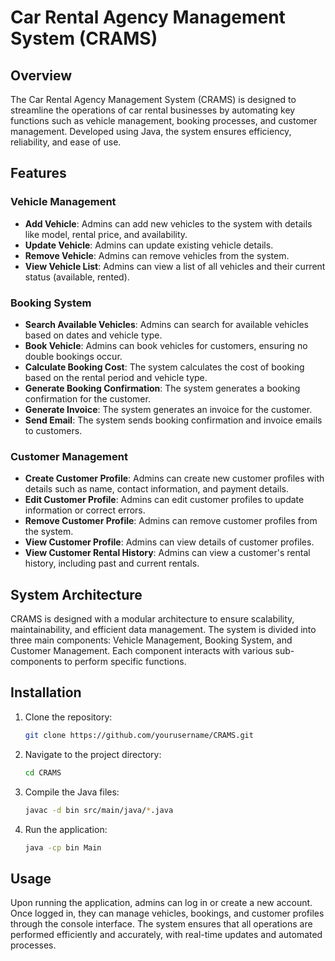 # Car Rental Agency Management System (CRAMS)

## Overview
The Car Rental Agency Management System (CRAMS) is designed to streamline the operations of car rental businesses by automating key functions such as vehicle management, booking processes, and customer management. Developed using Java, the system ensures efficiency, reliability, and ease of use.

## Features
### Vehicle Management
- **Add Vehicle**: Admins can add new vehicles to the system with details like model, rental price, and availability.
- **Update Vehicle**: Admins can update existing vehicle details.
- **Remove Vehicle**: Admins can remove vehicles from the system.
- **View Vehicle List**: Admins can view a list of all vehicles and their current status (available, rented).

### Booking System
- **Search Available Vehicles**: Admins can search for available vehicles based on dates and vehicle type.
- **Book Vehicle**: Admins can book vehicles for customers, ensuring no double bookings occur.
- **Calculate Booking Cost**: The system calculates the cost of booking based on the rental period and vehicle type.
- **Generate Booking Confirmation**: The system generates a booking confirmation for the customer.
- **Generate Invoice**: The system generates an invoice for the customer.
- **Send Email**: The system sends booking confirmation and invoice emails to customers.

### Customer Management
- **Create Customer Profile**: Admins can create new customer profiles with details such as name, contact information, and payment details.
- **Edit Customer Profile**: Admins can edit customer profiles to update information or correct errors.
- **Remove Customer Profile**: Admins can remove customer profiles from the system.
- **View Customer Profile**: Admins can view details of customer profiles.
- **View Customer Rental History**: Admins can view a customer's rental history, including past and current rentals.

## System Architecture
CRAMS is designed with a modular architecture to ensure scalability, maintainability, and efficient data management. The system is divided into three main components: Vehicle Management, Booking System, and Customer Management. Each component interacts with various sub-components to perform specific functions.

## Installation
1. Clone the repository:
    ```bash
    git clone https://github.com/yourusername/CRAMS.git
    ```
2. Navigate to the project directory:
    ```bash
    cd CRAMS
    ```
3. Compile the Java files:
    ```bash
    javac -d bin src/main/java/*.java
    ```
4. Run the application:
    ```bash
    java -cp bin Main
    ```

## Usage
Upon running the application, admins can log in or create a new account. Once logged in, they can manage vehicles, bookings, and customer profiles through the console interface. The system ensures that all operations are performed efficiently and accurately, with real-time updates and automated processes.